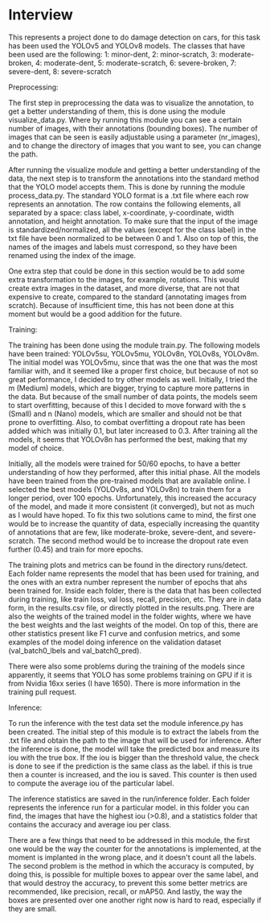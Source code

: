 # Interview
This represents a project done to do damage detection on cars, for this task has been used the YOLOv5 and YOLOv8 models.
The classes that have been used are the following: 1: minor-dent, 2: minor-scratch, 3: moderate-broken, 4: moderate-dent, 5: moderate-scratch, 6: severe-broken, 7: severe-dent, 8: severe-scratch

Preprocessing:

The first step in preprocessing the data was to visualize the annotation, to get a better understanding of them, this is done using the module visualize_data.py. Where by running this module you can see a certain number of images, with their annotations (bounding boxes). The number of images that can be seen is easily adjustable using a parameter (nr_images), and to change the directory of images that you want to see, you can change the path.

After running the visualize module and getting a better understanding of the data, the next step is to transform the annotations into the standard method that the YOLO model accepts them. This is done by running the module process_data.py. The standard YOLO format is a .txt file where each row represents an annotation. The row contains the following elements, all separated by a space: class label, x-coordinate, y-coordinate, width annotation, and height annotation. To make sure that the input of the image is standardized/normalized, all the values (except for the class label) in the txt file have been normalized to be between 0 and 1. Also on top of this, the names of the images and labels must correspond, so they have been renamed using the index of the image.

One extra step that could be done in this section would be to add some extra transformation to the images, for example, rotations. This would create extra images in the dataset, and more diverse, that are not that expensive to create, compared to the standard (annotating images from scratch). Because of insufficient time, this has not been done at this moment but would be a good addition for the future.

Training:

The training has been done using the module train.py. The following models have been trained: YOLOv5su, YOLOv5mu, YOLOv8n, YOLOv8s, YOLOv8m. The initial model was YOLOv5mu, since that was the one that was the most familiar with, and it seemed like a proper first choice, but because of not so great performance, I decided to try other models as well. Initially, I tried the m (Medium) models, which are bigger, trying to capture more patterns in the data. But because of the small number of data points, the models seem to start overfitting, because of this I decided to move forward with the s (Small) and n (Nano) models, which are smaller and should not be that prone to overfitting. Also, to combat overfitting a dropout rate has been added which was initially 0.1, but later increased to 0.3. After training all the models, it seems that YOLOv8n has performed the best, making that my model of choice. 

Initially, all the models were trained for 50/60 epochs, to have a better understanding of how they performed, after this initial phase. All the models have been trained from the pre-trained models that are available online. I selected the best models (YOLOv8s, and YOLOv8n) to train them for a longer period, over 100 epochs. Unfortunately, this increased the accuracy of the model, and made it more consistent (it converged), but not as much as I would have hoped. To fix this two solutions came to mind, the first one would be to increase the quantity of data, especially increasing the quantity of annotations that are few, like moderate-broke, severe-dent, and severe-scratch. The second method would be to increase the dropout rate even further (0.45) and train for more epochs.

The training plots and metrics can be found in the directory runs/detect. Each folder name represents the model that has been used for training, and the ones with an extra number represent the number of epochs that ahs been trained for. Inside each folder, there is the data that has been collected during training, like train loss, val loss, recall, precision, etc. They are in data form, in the results.csv file, or directly plotted in the results.png. There are also the weights of the trained model in the folder wights, where we have the best weights and the last weights of the model. On top of this, there are other statistics present like F1 curve and confusion metrics, and some examples of the model doing inference on the validation dataset (val_batch0_lbels and val_batch0_pred).

There were also some problems during the training of the models since apparently, it seems that YOLO has some problems training on GPU if it is from Nvidia 16xx series (I have 1650). There is more information in the training pull request.

Inference:

To run the inference with the test data set the module inference.py has been created. The initial step of this module is to extract the  labels from the .txt file and obtain the path to the image that will be used for inference. After the inference is done, the model will take the predicted box and measure its iou with the true box. If the iou is bigger than the threshold value, the check is done to see if the prediction is the same class as the label. if this is true then a counter is increased, and the iou is saved. This counter is then used to compute the average iou of the particular label. 

The inference statistics are saved in the run/inference folder. Each folder represents the inference run for a particular model. in this folder you can find, the images that have the highest iou (>0.8), and a statistics folder that contains the accuracy and average iou per class. 

There are a few things that need to be addressed in this module, the first one would be the way the counter for the annotations is implemented, at the moment is implanted in the wrong place, and it doesn't count all the labels. The second problem is the method in which the accuracy is computed, by doing this, is possible for multiple boxes to appear over the same label, and that would destroy the accuracy, to prevent this some better metrics are recommended, like precision, recall, or mAP50. And lastly, the way the boxes are presented over one another right now is hard to read, especially if they are small.


